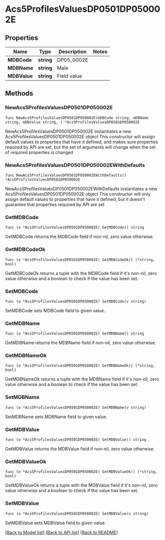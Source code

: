 # Acs5ProfilesValuesDP0501DP050002E

## Properties

Name | Type | Description | Notes
------------ | ------------- | ------------- | -------------
**MDBCode** | **string** | DP05_0002E | 
**MDBName** | **string** | Male | 
**MDBValue** | **string** | Field value | 

## Methods

### NewAcs5ProfilesValuesDP0501DP050002E

`func NewAcs5ProfilesValuesDP0501DP050002E(mDBCode string, mDBName string, mDBValue string, ) *Acs5ProfilesValuesDP0501DP050002E`

NewAcs5ProfilesValuesDP0501DP050002E instantiates a new Acs5ProfilesValuesDP0501DP050002E object
This constructor will assign default values to properties that have it defined,
and makes sure properties required by API are set, but the set of arguments
will change when the set of required properties is changed

### NewAcs5ProfilesValuesDP0501DP050002EWithDefaults

`func NewAcs5ProfilesValuesDP0501DP050002EWithDefaults() *Acs5ProfilesValuesDP0501DP050002E`

NewAcs5ProfilesValuesDP0501DP050002EWithDefaults instantiates a new Acs5ProfilesValuesDP0501DP050002E object
This constructor will only assign default values to properties that have it defined,
but it doesn't guarantee that properties required by API are set

### GetMDBCode

`func (o *Acs5ProfilesValuesDP0501DP050002E) GetMDBCode() string`

GetMDBCode returns the MDBCode field if non-nil, zero value otherwise.

### GetMDBCodeOk

`func (o *Acs5ProfilesValuesDP0501DP050002E) GetMDBCodeOk() (*string, bool)`

GetMDBCodeOk returns a tuple with the MDBCode field if it's non-nil, zero value otherwise
and a boolean to check if the value has been set.

### SetMDBCode

`func (o *Acs5ProfilesValuesDP0501DP050002E) SetMDBCode(v string)`

SetMDBCode sets MDBCode field to given value.


### GetMDBName

`func (o *Acs5ProfilesValuesDP0501DP050002E) GetMDBName() string`

GetMDBName returns the MDBName field if non-nil, zero value otherwise.

### GetMDBNameOk

`func (o *Acs5ProfilesValuesDP0501DP050002E) GetMDBNameOk() (*string, bool)`

GetMDBNameOk returns a tuple with the MDBName field if it's non-nil, zero value otherwise
and a boolean to check if the value has been set.

### SetMDBName

`func (o *Acs5ProfilesValuesDP0501DP050002E) SetMDBName(v string)`

SetMDBName sets MDBName field to given value.


### GetMDBValue

`func (o *Acs5ProfilesValuesDP0501DP050002E) GetMDBValue() string`

GetMDBValue returns the MDBValue field if non-nil, zero value otherwise.

### GetMDBValueOk

`func (o *Acs5ProfilesValuesDP0501DP050002E) GetMDBValueOk() (*string, bool)`

GetMDBValueOk returns a tuple with the MDBValue field if it's non-nil, zero value otherwise
and a boolean to check if the value has been set.

### SetMDBValue

`func (o *Acs5ProfilesValuesDP0501DP050002E) SetMDBValue(v string)`

SetMDBValue sets MDBValue field to given value.



[[Back to Model list]](../README.md#documentation-for-models) [[Back to API list]](../README.md#documentation-for-api-endpoints) [[Back to README]](../README.md)


